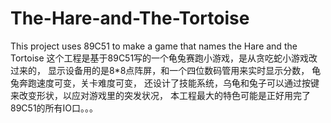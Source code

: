 # The-Hare-and-The-Tortoise
This project uses 89C51 to make a game that names the Hare and the Tortoise
这个工程是基于89C51写的一个龟兔赛跑小游戏，是从贪吃蛇小游戏改过来的，
显示设备用的是8*8点阵屏，和一个四位数码管用来实时显示分数，
龟兔奔跑速度可变，关卡难度可变，
还设计了技能系统，乌龟和兔子可以通过按键来改变形状，以应对游戏里的突发状况，
本工程最大的特色可能是正好用完了89C51的所有IO口。。。
